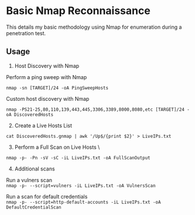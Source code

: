 # Basic Nmap Reconnaissance 

This details my basic methodology using Nmap for enumeration during a penetration test.

## Usage

1. Host Discovery with Nmap

Perform a ping sweep with Nmap 

```nmap -sn [TARGET]/24 -oA PingSweepHosts```

Custom host discovery with Nmap 

```nmap -PS21-25,80,110,139,443,445,3306,3389,8000,8080,etc [TARGET]/24 -oA DiscoveredHosts```

2. Create a Live Hosts List 

```cat DiscoveredHosts.gnmap | awk '/Up$/{print $2}' > LiveIPs.txt```

3. Perform a Full Scan on Live Hosts \

```nmap -p- -Pn -sV -sC -iL LiveIPs.txt -oA FullScanOutput```

4. Additional scans 

Run a vulners scan \
```nmap -p- --script=vulners -iL LiveIPs.txt -oA VulnersScan```

Run a scan for default credentials \
```nmap -p- --script=http-default-accounts -iL LiveIPs.txt -oA DefaultCredentialScan```
